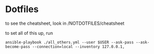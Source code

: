 # Dotfiles
to see the cheatsheet, look in /NOTDOTFILES/cheatsheet

to set all of this up, run
```
ansible-playbook ./all_others.yml --user $USER --ask-pass --ask-become-pass --connection=local --inventory 127.0.0.1,

```
